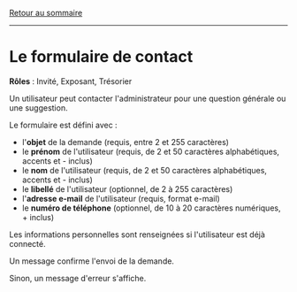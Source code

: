 [Retour au sommaire](README.md)

***

# Le formulaire de contact

**Rôles** : Invité, Exposant, Trésorier

Un utilisateur peut contacter l'administrateur pour une question générale ou une suggestion.

Le formulaire est défini avec :

- l'**objet** de la demande (requis, entre 2 et 255 caractères)
- le **prénom** de l'utilisateur (requis, de 2 et 50 caractères alphabétiques, accents et - inclus)
- le **nom** de l'utilisateur (requis, de 2 et 50 caractères alphabétiques, accents et - inclus)
- le **libellé** de l'utilisateur (optionnel, de 2 à 255 caractères)
- l'**adresse e-mail** de l'utilisateur (requis, format e-mail)
- le **numéro de téléphone** (optionnel, de 10 à 20 caractères numériques, + inclus)

Les informations personnelles sont renseignées si l'utilisateur est déjà connecté.

Un message confirme l'envoi de la demande.

Sinon, un message d'erreur s'affiche.